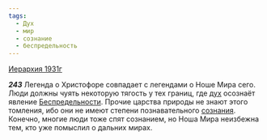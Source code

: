 ```yaml
---
tags:
  - Дух
  - мир
  - сознание
  - беспредельность
---
```


[Иерархия 1931г](/agni/1931)

___243___
Легенда о Христофоре совпадает с легендами о Ноше Мира сего. Люди должны чуять некоторую тягость у тех границ, где [дух](/tag/#Дух) осознаёт явление [Беспредельности](/tag/#беспредельность). Прочие царства природы не знают этого томления, ибо они не имеют степени познавательного [сознания](/tag/#[сознание](/tag/#сознание)). Конечно, многие люди тоже спят сознанием, но Ноша Мира неизбежна тем, кто уже помыслил о дальних мирах.   

